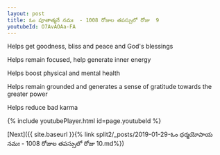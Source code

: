```yaml
---
layout: post
title: ఓం పూతాత్మనే నమః  - 1008 రోజుల తపస్సులో రోజు  9
youtubeId: O7AvAOAa-FA
---
```

 
 
Helps get goodness, bliss and peace and God's blessings
 
Helps remain focused, help generate inner energy 
 
Helps boost physical and mental health 
 
Helps remain grounded and generates a sense of gratitude towards the greater power 
 
Helps reduce bad karma
 
 
 
 


{% include youtubePlayer.html id=page.youtubeId %}
 
[Next]({{ site.baseurl }}{% link  split2/_posts/2019-01-29-ఓం ధర్మయోపాయ నమః  - 1008 రోజుల తపస్సులో రోజు  10.md%})
 
